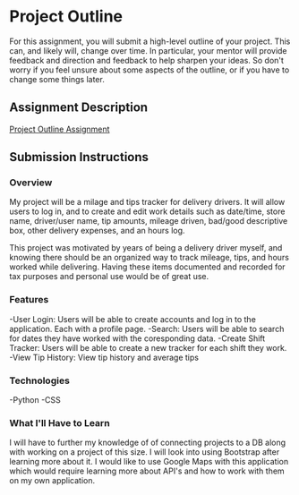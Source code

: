 # Project Outline
For this assignment, you will submit a high-level outline of your project. This can, and likely will, change over time. In particular, your mentor will provide feedback and direction and feedback to help sharpen your ideas. So don't worry if you feel unsure about some aspects of the outline, or if you have to change some things later.

## Assignment Description
[Project Outline Assignment](https://education.launchcode.org/liftoff/assignments/project-outline/)

## Submission Instructions

### Overview

My project will be a milage and tips tracker for delivery drivers. It will allow users to log in, and to create and edit work details such as date/time, store name, driver/user name, 
tip amounts, mileage driven, bad/good descriptive box, other delivery expenses, and an hours log. 
	
This project was motivated by years of being a delivery driver myself, and knowing there should be an organized way to track mileage, tips, and hours worked while delivering. 
Having these items documented and recorded for tax purposes and personal use would be of great use. 
### Features

 
-User Login: Users will be able to create accounts and log in to the application. Each with a profile page.
-Search: Users will be able to search for dates they have worked with the coresponding data. 
-Create Shift Tracker: Users will be able to create a new tracker for each shift they work.
-View Tip History: View tip history and average tips 

### Technologies

-Python
-CSS


### What I'll Have to Learn

I will have to further my knowledge of of connecting projects to a DB along with working on a project of this size. I will look into using Bootstrap after learning more about it. 
I would like to use Google Maps with this application which would require learning more about API's and how to work with them on my own application. 
